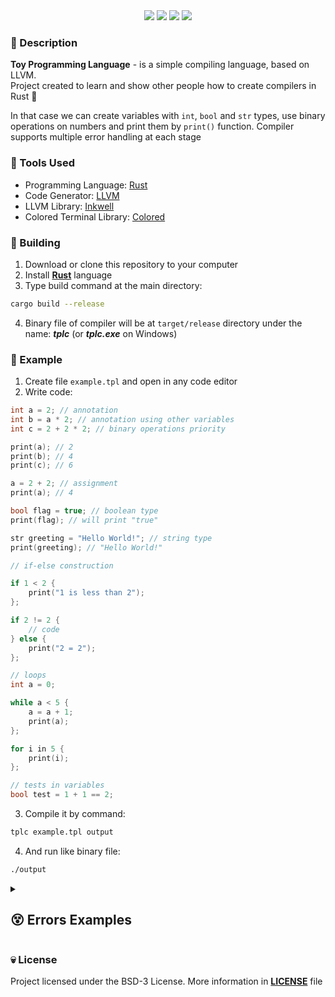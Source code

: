 [Rust]: https://www.rust-lang.org/
[LLVM]: https://llvm.org/
[Inkwell]: https://github.com/TheDan64/inkwell
[Colored]: https://crates.io/crates/colored

<div align="center">
 <img src="https://custom-icon-badges.demolab.com/badge/-Toy-blue?style=for-the-badge&logoColor=white" />
 <img src="https://custom-icon-badges.demolab.com/badge/-Programming-blue?style=for-the-badge&logoColor=white" />
 <img src="https://custom-icon-badges.demolab.com/badge/-Language-blue?style=for-the-badge&logoColor=white" />
 <img src="https://custom-icon-badges.demolab.com/badge/-0.2.5-blue?style=for-the-badge&logoColor=white" />
</div>

### 👀 Description
**Toy Programming Language** - is a simple compiling language, based on LLVM. </br>
Project created to learn and show other people how to create compilers in Rust 🦀

In that case we can create variables with `int`, `bool` and `str` types, use binary operations on numbers and print them by `print()` function.
Compiler supports multiple error handling at each stage

### 🤖 Tools Used
* Programming Language: [Rust]
* Code Generator: [LLVM]
* LLVM Library: [Inkwell]
* Colored Terminal Library: [Colored]

### 🦛 Building
1. Download or clone this repository to your computer
2. Install **[Rust]** language
3. Type build command at the main directory:
```sh
cargo build --release
```
4. Binary file of compiler will be at `target/release` directory under the name: _**tplc**_ (or _**tplc.exe**_ on Windows)

### 👾 Example
1. Create file `example.tpl` and open in any code editor
2. Write code:
```c++
int a = 2; // annotation
int b = a * 2; // annotation using other variables
int c = 2 + 2 * 2; // binary operations priority

print(a); // 2
print(b); // 4
print(c); // 6

a = 2 + 2; // assignment
print(a); // 4

bool flag = true; // boolean type
print(flag); // will print "true"

str greeting = "Hello World!"; // string type
print(greeting); // "Hello World!"

// if-else construction

if 1 < 2 {
    print("1 is less than 2");
};

if 2 != 2 {
    // code
} else {
    print("2 = 2");
};

// loops
int a = 0;

while a < 5 {
    a = a + 1;
    print(a);
};

for i in 5 {
    print(i);
};

// tests in variables
bool test = 1 + 1 == 2;
```
3. Compile it by command:
```sh
tplc example.tpl output
```
4. And run like binary file:
```sh
./output
```

<details>
 <summary><h2>😵 Errors Examples</h2></summary>

 ![image](https://github.com/user-attachments/assets/dca42b0f-dc68-4192-82d0-ae7523248b43) </br>
 ![image](https://github.com/user-attachments/assets/96f71bf9-bc11-4afa-b7ad-a3e81731d43e) </br>
 ![image](https://github.com/user-attachments/assets/ca948e3d-8398-4d82-b923-8d01e89a5b5b) </br>
 ![image](https://github.com/user-attachments/assets/523264db-ae4f-4c2f-b7a4-b13076461cf5) </br>
 ![image](https://github.com/user-attachments/assets/f18f6a49-a4ee-414b-8c2f-70e6345c94ff) </br>


</details>

### 💀 License
Project licensed under the BSD-3 License. More information in [**LICENSE**](https://github.com/mealet/tpl-lang/blob/main/LICENSE) file
